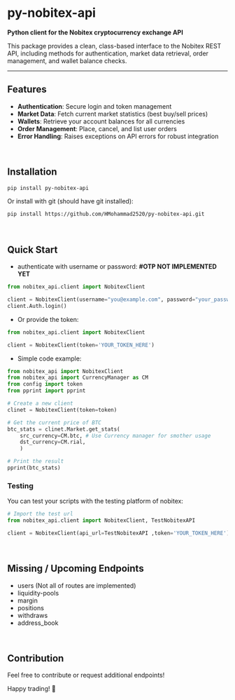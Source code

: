 # py-nobitex-api

**Python client for the Nobitex cryptocurrency exchange API**

This package provides a clean, class-based interface to the Nobitex REST API, including methods for authentication, market data retrieval, order management, and wallet balance checks.

---

## Features

* **Authentication**: Secure login and token management
* **Market Data**: Fetch current market statistics (best buy/sell prices)
* **Wallets**: Retrieve your account balances for all currencies
* **Order Management**: Place, cancel, and list user orders
* **Error Handling**: Raises exceptions on API errors for robust integration

<br>

## Installation

```bash
pip install py-nobitex-api
```

Or install with git (should have git installed):

```bash
pip install https://github.com/HMohammad2520/py-nobitex-api.git
```

<br>

## Quick Start

- authenticate with username or password: **#OTP NOT IMPLEMENTED YET**
```python
from nobitex_api.client import NobitexClient

client = NobitexClient(username="you@example.com", password="your_password")
client.Auth.login()
```

- Or provide the token:
```python
from nobitex_api.client import NobitexClient

client = NobitexClient(token='YOUR_TOKEN_HERE')
```
- Simple code example:
```python
from nobitex_api import NobitexClient
from nobitex_api import CurrencyManager as CM
from config import token
from pprint import pprint

# Create a new client
clinet = NobitexClient(token=token)

# Get the current price of BTC
btc_stats = clinet.Market.get_stats(
    src_currency=CM.btc, # Use Currency manager for smother usage
    dst_currency=CM.rial,
    )

# Print the result
pprint(btc_stats)
```

### Testing

You can test your scripts with the testing platform of nobitex:

```python
# Import the test url
from nobitex_api.client import NobitexClient, TestNobitexAPI

client = NobitexClient(api_url=TestNobitexAPI ,token='YOUR_TOKEN_HERE')
```
<br>

## Missing / Upcoming Endpoints

- users (Not all of routes are implemented)
- liquidity-pools
- margin
- positions
- withdraws
- address_book

<br>

## Contribution

Feel free to contribute or request additional endpoints!

Happy trading! 🚀
